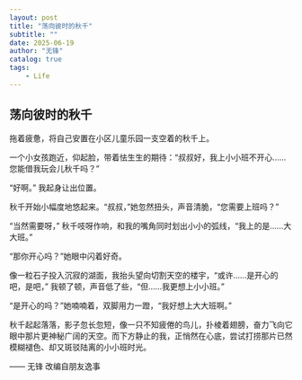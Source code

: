 ```yaml
---
layout: post
title: "荡向彼时的秋千"
subtitle: ""
date: 2025-06-19
author: "无锋"
catalog: true
tags: 
    - Life
---
```

## 荡向彼时的秋千
拖着疲惫，将自己安置在小区儿童乐园一支空着的秋千上。

一个小女孩跑近，仰起脸，带着怯生生的期待：“叔叔好，我上小小班不开心……您能借我玩会儿秋千吗？”

“好啊。” 我起身让出位置。

秋千开始小幅度地悠起来。“叔叔，”她忽然扭头，声音清脆，“您需要上班吗？”

“当然需要呀，” 秋千吱呀作响，和我的嘴角同时划出小小的弧线，“我上的是……大大班。”

“那你开心吗？”她眼中闪着好奇。

像一粒石子投入沉寂的湖面，我抬头望向切割天空的楼宇，“或许……是开心的吧，是吧，” 我顿了顿，声音低了些，“但……我更想上小小班。”

“是开心的吗？”她喃喃着，双脚用力一蹬，“我好想上大大班啊。”

秋千起起落落，影子忽长忽短，像一只不知疲倦的鸟儿，扑棱着翅膀，奋力飞向它眼中那片更神秘广阔的天空。而下方静止的我，正悄然在心底，尝试打捞那片已然模糊褪色、却又斑驳陆离的小小班时光。

—— 无锋 改编自朋友逸事